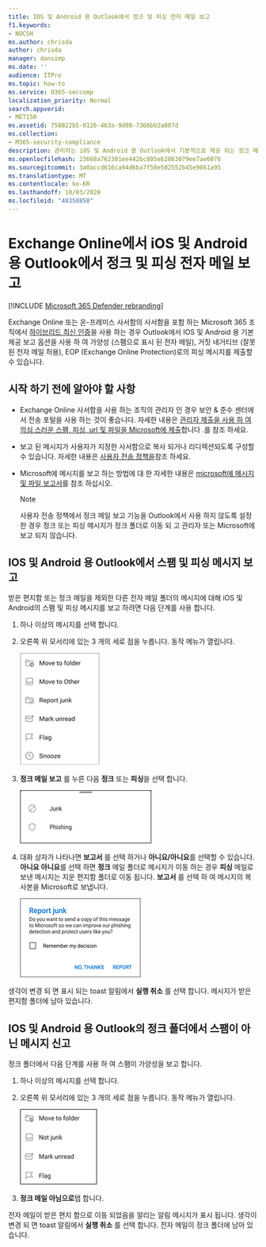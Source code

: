```yaml
---
title: IOS 및 Android 용 Outlook에서 정크 및 피싱 전자 메일 보고
f1.keywords:
- NOCSH
ms.author: chrisda
author: chrisda
manager: dansimp
ms.date: ''
audience: ITPro
ms.topic: how-to
ms.service: O365-seccomp
localization_priority: Normal
search.appverid:
- MET150
ms.assetid: 758822b5-0126-463a-9d08-7366bb2a807d
ms.collection:
- M365-security-compliance
description: 관리자는 iOS 및 Android 용 Outlook에서 기본적으로 제공 되는 정크 메일, 정크 메일이 아닌 경우 및 피싱 메일로 보고 옵션에 대해 알아볼 수 있습니다.
ms.openlocfilehash: 23668a762301ee442bc805e62863079ee7ae6076
ms.sourcegitcommit: 3a0accd616ca94d6ba7f50e502552b45e9661a95
ms.translationtype: MT
ms.contentlocale: ko-KR
ms.lasthandoff: 10/03/2020
ms.locfileid: "48350858"
---
```

# <a name="report-junk-and-phishing-email-in-outlook-for-ios-and-android-in-exchange-online"></a>Exchange Online에서 iOS 및 Android 용 Outlook에서 정크 및 피싱 전자 메일 보고

[!INCLUDE [Microsoft 365 Defender rebranding](../includes/microsoft-defender-for-office.md)]


Exchange Online 또는 온-프레미스 사서함의 사서함을 포함 하는 Microsoft 365 조직에서 [하이브리드 최신 인증](https://docs.microsoft.com/microsoft-365/enterprise/hybrid-modern-auth-overview)을 사용 하는 경우 Outlook에서 IOS 및 Android 용 기본 제공 보고 옵션을 사용 하 여 가양성 (스팸으로 표시 된 전자 메일), 거짓 네거티브 (잘못 된 전자 메일 허용), EOP (Exchange Online Protection)로의 피싱 메시지를 제출할 수 있습니다.

## <a name="what-do-you-need-to-know-before-you-begin"></a>시작 하기 전에 알아야 할 사항

- Exchange Online 사서함을 사용 하는 조직의 관리자 인 경우 보안 & 준수 센터에서 전송 포털을 사용 하는 것이 좋습니다. 자세한 내용은 [관리자 제출을 사용 하 여 의심 스러운 스팸, 피싱, url 및 파일을 Microsoft에 제출](admin-submission.md)합니다 .를 참조 하세요.

- 보고 된 메시지가 사용자가 지정한 사서함으로 복사 되거나 리디렉션되도록 구성할 수 있습니다. 자세한 내용은 [사용자 전송 정책을](user-submission.md)참조 하세요.

- Microsoft에 메시지를 보고 하는 방법에 대 한 자세한 내용은 [microsoft에 메시지 및 파일 보고서](report-junk-email-messages-to-microsoft.md)를 참조 하십시오.

  > [!NOTE]
  > 사용자 전송 정책에서 정크 메일 보고 기능을 Outlook에서 사용 하지 않도록 설정한 경우 정크 또는 피싱 메시지가 정크 폴더로 이동 되 고 관리자 또는 Microsoft에 보고 되지 않습니다.

## <a name="report-spam-and-phishing-messages-in-outlook-for-ios-and-android"></a>IOS 및 Android 용 Outlook에서 스팸 및 피싱 메시지 보고

받은 편지함 또는 정크 메일을 제외한 다른 전자 메일 폴더의 메시지에 대해 iOS 및 Android의 스팸 및 피싱 메시지를 보고 하려면 다음 단계를 사용 합니다.

1. 하나 이상의 메시지를 선택 합니다.
2. 오른쪽 위 모서리에 있는 3 개의 세로 점을 누릅니다. 동작 메뉴가 열립니다.

   ![작업 메뉴에서 정크 또는 피싱 전자 메일 보고](../../media/Android-report-as-junk-dialog.png)

3. **정크 메일 보고** 를 누른 다음 **정크** 또는 **피싱**을 선택 합니다.

   ![정크 또는 피싱 전자 메일 보고](../../media/Android-report-junk-or-phishing.png)

4. 대화 상자가 나타나면 **보고서** 를 선택 하거나 **아니요/아니요**를 선택할 수 있습니다. **아니요 아니요**를 선택 하면 **정크** 메일 폴더로 메시지가 이동 하는 경우 **피싱** 메일로 보낸 메시지는 지운 편지함 폴더로 이동 됩니다. **보고서** 를 선택 하 여 메시지의 복사본을 Microsoft로 보냅니다.

   ![정크 또는 피싱 전자 메일 보고 옵션 보고](../../media/Android-junk-email-reporting-options.png)

생각이 변경 되 면 표시 되는 toast 알림에서 **실행 취소** 를 선택 합니다. 메시지가 받은 편지함 폴더에 남아 있습니다.

## <a name="report-non-spam-messages-from-the-junk-folder-in-outlook-for-ios-and-android"></a>IOS 및 Android 용 Outlook의 정크 폴더에서 스팸이 아닌 메시지 신고

정크 폴더에서 다음 단계를 사용 하 여 스팸이 가양성을 보고 합니다.

1. 하나 이상의 메시지를 선택 합니다.
2. 오른쪽 위 모서리에 있는 3 개의 세로 점을 누릅니다. 동작 메뉴가 열립니다.

   ![작업 메뉴에서 정크 메일 아님으로 보고](../../media/Android-not-junk-email.png)

3. **정크 메일 아님으로**탭 합니다.

전자 메일이 받은 편지 함으로 이동 되었음을 알리는 알림 메시지가 표시 됩니다. 생각이 변경 되 면 toast 알림에서 **실행 취소** 를 선택 합니다. 전자 메일이 정크 폴더에 남아 있습니다.
